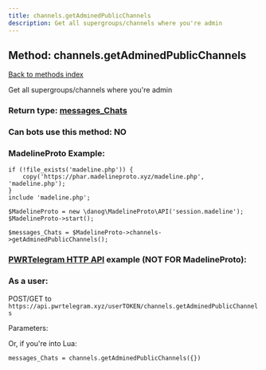 ```yaml
---
title: channels.getAdminedPublicChannels
description: Get all supergroups/channels where you're admin
---
```

## Method: channels.getAdminedPublicChannels  
[Back to methods index](index.md)


Get all supergroups/channels where you're admin



### Return type: [messages\_Chats](../types/messages_Chats.md)

### Can bots use this method: **NO**


### MadelineProto Example:


```
if (!file_exists('madeline.php')) {
    copy('https://phar.madelineproto.xyz/madeline.php', 'madeline.php');
}
include 'madeline.php';

$MadelineProto = new \danog\MadelineProto\API('session.madeline');
$MadelineProto->start();

$messages_Chats = $MadelineProto->channels->getAdminedPublicChannels();
```

### [PWRTelegram HTTP API](https://pwrtelegram.xyz) example (NOT FOR MadelineProto):



### As a user:

POST/GET to `https://api.pwrtelegram.xyz/userTOKEN/channels.getAdminedPublicChannels`

Parameters:




Or, if you're into Lua:

```
messages_Chats = channels.getAdminedPublicChannels({})
```

